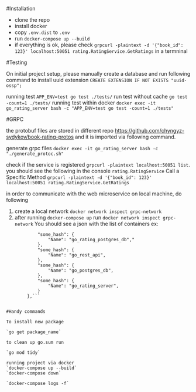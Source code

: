 #Installation

 - clone the repo
 - install docker
 - copy `.env.dist` to `.env`
 - run `docker-compose up --build`
 - if everything is ok, please check `grpcurl -plaintext -d '{"book_id": 123}' localhost:50051 rating.RatingService.GetRatings` in a termninal

#Testing

On initial project setup, please manually create a database and run following command to install uuid extension
`CREATE EXTENSION IF NOT EXISTS "uuid-ossp";`


running test `APP_ENV=test go test ./tests/`
run test without cache `go test -count=1 ./tests/`
running test within docker `docker exec -it go_rating_server bash -c "APP_ENV=test go test -count=1 ./tests"`

#GRPC

the protobuf files are stored in different repo https://github.com/chyngyz-sydykov/book-rating-protos and it is imported via following command.

generate grpc files `docker exec -it go_rating_server bash -c "./generate_protoc.sh"`

check if the service is registered `grpcurl -plaintext localhost:50051 list`. you should see the following in the console `rating.RatingService` 
Call a Specific Method
`grpcurl -plaintext -d '{"book_id": 123}' localhost:50051 rating.RatingService.GetRatings`


in order to communicate with the web microservice on local machine, do following

1. create a local network `docker network inspect grpc-network`
2. after running `docker-compose up` run `docker network inspect grpc-network`
You should see a json with the list of containers ex:
```"Containers": {
            "some_hash": {
                "Name": "go_rating_postgres_db","
            },
            "some_hash": {
                "Name": "go_rest_api",
            },
            "some_hash": {
                "Name": "go_postgres_db",
            },
            "some_hash": {
                "Name": "go_rating_server",
            }
        },```


#Handy commands

To install new package

`go get package_name`

to clean up go.sum run

`go mod tidy`

running project via docker
`docker-compose up --build`
`docker-compose down`

`docker-compose logs -f`